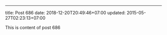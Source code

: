 ---
title: Post 686
date: 2018-12-20T20:49:46+07:00
updated: 2015-05-27T02:23:13+07:00

This is content of post 686
